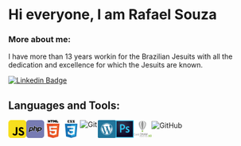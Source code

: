 # Hi everyone, I am Rafael Souza
### More about me:
I have more than 13 years workin for the Brazilian Jesuits with all the dedication and excellence for which the Jesuits are known.

 [![Linkedin Badge](https://img.shields.io/badge/-LinkedIn-blue?style=flat-square&logo=Linkedin&logoColor=white&link=https://www.linkedin.com/in/faelpatrick/)](https://www.linkedin.com/in/faelpatrick/) 
 
## Languages and Tools:

<img align="left" alt="JAVASCRIPT" width="36px" src="https://raw.githubusercontent.com/faelpatrick/aboutme/main/images/javascript.png" />
<img align="left" alt="JAVASCRIPT" width="36px" src="https://raw.githubusercontent.com/faelpatrick/aboutme/main/images/php.png" />
<img align="left" alt="HTML5" width="36px" src="https://raw.githubusercontent.com/github/explore/80688e429a7d4ef2fca1e82350fe8e3517d3494d/topics/html/html.png" />
<img align="left" alt="CSS3" width="36px" src="https://raw.githubusercontent.com/github/explore/80688e429a7d4ef2fca1e82350fe8e3517d3494d/topics/css/css.png" />
<img align="left" alt="Git" width="36px" src="https://cdn.icon-icons.com/icons2/2415/PNG/512/git_plain_wordmark_logo_icon_146508.png" />



<img align="left" alt="GitHub" width="36px" src="https://raw.githubusercontent.com/faelpatrick/aboutme/main/images/wordpress.png" />
<img align="left" alt="GitHub" width="36px" src="https://raw.githubusercontent.com/faelpatrick/aboutme/main/images/photoshop.png" />
<img align="left" alt="GitHub" width="36px" src="https://raw.githubusercontent.com/faelpatrick/aboutme/main/images/corel.png" />



<img src="https://img.shields.io/github/followers/faelpatrick?color=black&label=Follow&logoColor=blue&style=social" height="22" title="Follow me" align="center" alt="GitHub">



